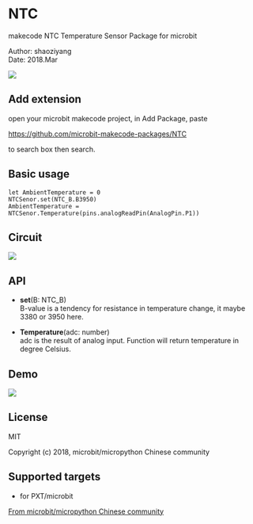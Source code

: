 # NTC
makecode NTC Temperature Sensor Package for microbit  

Author: shaoziyang  
Date:   2018.Mar  

![](https://raw.githubusercontent.com/microbit-makecode-packages/NTC/master/icon.png)

## Add extension  

open your microbit makecode project, in Add Package, paste  

https://github.com/microbit-makecode-packages/NTC  

to search box then search.

## Basic usage  

```
let AmbientTemperature = 0
NTCSenor.set(NTC_B.B3950)
AmbientTemperature = NTCSenor.Temperature(pins.analogReadPin(AnalogPin.P1)) 
```

## Circuit

![](https://raw.githubusercontent.com/microbit-makecode-packages/NTC/master/sketch.jpg)

## API

- **set**(B: NTC_B)  
B-value is a tendency for resistance in temperature change, it maybe 3380 or 3950 here.    

- **Temperature**(adc: number)  
adc is the result of analog input. Function will return temperature in degree Celsius.    

## Demo

![](https://raw.githubusercontent.com/microbit-makecode-packages/NTC/master/demo.jpg)

## License  

MIT

Copyright (c) 2018, microbit/micropython Chinese community  

## Supported targets  

* for PXT/microbit


[From microbit/micropython Chinese community](http://www.micropython.org.cn) 